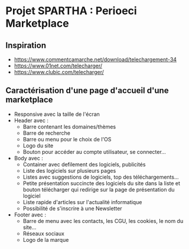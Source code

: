 # Projet SPARTHA : Perioeci Marketplace

## Inspiration
- https://www.commentcamarche.net/download/telechargement-34
- https://www.01net.com/telecharger/
- https://www.clubic.com/telecharger/  

## Caractérisation d'une page d'accueil d'une marketplace
- Responsive avec la taille de l'écran
- Header avec :
  - Barre  contenant les domaines/thèmes
  - Barre de recherche 
  - Barre ou menu pour le choix de l'OS
  - Logo du site 
  - Bouton pour accéder au compte utilisateur, se connecter...
- Body avec :
  - Container avec defilement des logiciels, publicités
  - Liste des logiciels sur plusieurs pages 
  - Listes avec suggestions de logiciels, top des téléchargements...
  - Petite présentation succincte des logiciels du site dans la liste et bouton télécharger qui redirige sur la page de présentation du logiciel
  - Liste rapide d'articles sur l'actualité informatique 
  - Possibilité de s'inscrire à une Newsletter 
- Footer avec :
  - Barre de menu avec les contacts, les CGU, les cookies, le nom du site...
  - Réseaux sociaux
  - Logo de la marque
